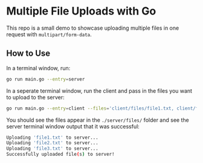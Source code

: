 
# Multiple File Uploads with Go

This repo is a small demo to showcase uploading multiple files in one request with `multipart/form-data`.

## How to Use

In a terminal window, run:

```bash
go run main.go --entry=server
```

In a seperate terminal window, run the client and pass in the files you want to upload to the server:

```bash
go run main.go --entry=client --files='client/files/file1.txt, client/files/file2.txt, client/files/file3.txt'
```

You should see the files appear in the `./server/files/` folder and see the server terminal window output that it was successful:

```bash
Uploading 'file1.txt' to server...
Uploading 'file2.txt' to server...
Uploading 'file3.txt' to server...
Successfully uploaded file(s) to server!
```